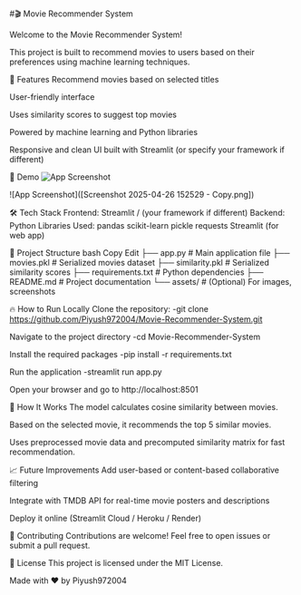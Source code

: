 #🎬 Movie Recommender System

Welcome to the Movie Recommender System!

This project is built to recommend movies to users based on their preferences using machine learning techniques.

📌 Features
Recommend movies based on selected titles

User-friendly interface

Uses similarity scores to suggest top movies

Powered by machine learning and Python libraries

Responsive and clean UI built with Streamlit (or specify your framework if different)

🚀 Demo
![App Screenshot]()


![App Screenshot]([Screenshot 2025-04-26 152529 - Copy.png])


🛠️ Tech Stack
Frontend: Streamlit / (your framework if different)
Backend: Python
Libraries Used:
pandas
scikit-learn
pickle
requests
Streamlit (for web app)

📂 Project Structure
bash
Copy
Edit
├── app.py                  # Main application file
├── movies.pkl               # Serialized movies dataset
├── similarity.pkl           # Serialized similarity scores
├── requirements.txt         # Python dependencies
├── README.md                # Project documentation
└── assets/                  # (Optional) For images, screenshots



🔥 How to Run Locally
Clone the repository:
-git clone https://github.com/Piyush972004/Movie-Recommender-System.git

Navigate to the project directory
-cd Movie-Recommender-System

Install the required packages
-pip install -r requirements.txt

Run the application
-streamlit run app.py

Open your browser and go to http://localhost:8501

🧠 How It Works
The model calculates cosine similarity between movies.

Based on the selected movie, it recommends the top 5 similar movies.

Uses preprocessed movie data and precomputed similarity matrix for fast recommendation.

📈 Future Improvements
Add user-based or content-based collaborative filtering

Integrate with TMDB API for real-time movie posters and descriptions

Deploy it online (Streamlit Cloud / Heroku / Render)

🤝 Contributing
Contributions are welcome!
Feel free to open issues or submit a pull request.

📄 License
This project is licensed under the MIT License.

Made with ❤️ by Piyush972004

